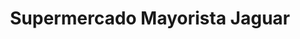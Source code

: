 ---
title: "Supermercado Mayorista Jaguar"
url: /campana/supermercado-mayorista-jaguar/
shop: supermercado
---